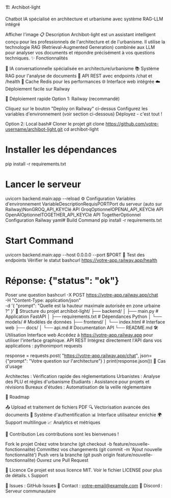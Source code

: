 🏗️ Archibot-light

Chatbot IA spécialisé en architecture et urbanisme avec système RAG-LLM intégré

Afficher l'image
📋 Description
Archibot-light est un assistant intelligent conçu pour les professionnels de l'architecture et de l'urbanisme. Il utilise la technologie RAG (Retrieval-Augmented Generation) combinée aux LLM pour analyser vos documents et répondre précisément à vos questions techniques.
✨ Fonctionnalités

🤖 IA conversationnelle spécialisée en architecture/urbanisme
📚 Système RAG pour l'analyse de documents
🚀 API REST avec endpoints /chat et /health
💾 Cache Redis pour les performances
🌐 Interface web intégrée
☁️ Déploiement facile sur Railway

🚀 Déploiement rapide
Option 1: Railway (recommandé)

Cliquez sur le bouton "Deploy on Railway" ci-dessus
Configurez les variables d'environnement (voir section ci-dessous)
Déployez - c'est tout !

Option 2: Local
bash# Cloner le projet
git clone https://github.com/votre-username/archibot-light.git
cd archibot-light

# Installer les dépendances
pip install -r requirements.txt

# Lancer le serveur
uvicorn backend.main:app --reload
⚙️ Configuration
Variables d'environnement
VariableDescriptionRequisPORTPort du serveur (auto sur Railway)NonGROQ_API_KEYClé API GroqOptionnelOPENAI_API_KEYClé API OpenAIOptionnelTOGETHER_API_KEYClé API TogetherOptionnel
Configuration Railway
yaml# Build Command
pip install -r requirements.txt

# Start Command  
uvicorn backend.main:app --host 0.0.0.0 --port $PORT
🧪 Test des endpoints
Vérifier le statut
bashcurl https://votre-app.railway.app/health
# Réponse: {"status": "ok"}
Poser une question
bashcurl -X POST https://votre-app.railway.app/chat \
  -H "Content-Type: application/json" \
  -d '{
    "prompt": "Quelle est la hauteur maximale autorisée en zone urbaine ?"
  }'
📁 Structure du projet
archibot-light/
├── backend/
│   ├── main.py              # Application FastAPI
│   ├── requirements.txt     # Dépendances Python
│   └── models/             # Modèles de données
├── frontend/
│   └── index.html          # Interface web
├── docs/
│   └── api.md              # Documentation API
└── README.md
🛠️ Utilisation
Interface web
Accédez à https://votre-app.railway.app pour utiliser l'interface graphique.
API REST
Intégrez directement l'API dans vos applications :
pythonimport requests

response = requests.post(
    "https://votre-app.railway.app/chat",
    json={"prompt": "Votre question sur l'architecture"}
)
print(response.json())
🎯 Cas d'usage

Architectes : Vérification rapide des réglementations
Urbanistes : Analyse des PLU et règles d'urbanisme
Étudiants : Assistance pour projets et révisions
Bureaux d'études : Automatisation de la veille réglementaire

🚧 Roadmap

 📤 Upload et traitement de fichiers PDF
 🔍 Vectorisation avancée des documents
 🔐 Système d'authentification
 📊 Interface utilisateur enrichie
 🌍 Support multilingue
 📈 Analytics et métriques

🤝 Contribution
Les contributions sont les bienvenues !

Fork le projet
Créez votre branche (git checkout -b feature/nouvelle-fonctionnalite)
Committez vos changements (git commit -m 'Ajout nouvelle fonctionnalité')
Push vers la branche (git push origin feature/nouvelle-fonctionnalite)
Ouvrez une Pull Request

📄 Licence
Ce projet est sous licence MIT. Voir le fichier LICENSE pour plus de détails.
📞 Support

🐛 Issues : GitHub Issues
📧 Contact : votre-email@example.com
💬 Discord : Serveur communautaire
